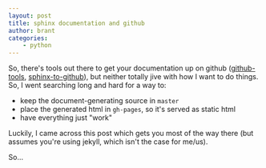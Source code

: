 ```yaml
---
layout: post
title: sphinx documentation and github
author: brant
categories:
    - python
---
```


So, there's tools out there to get your documentation up on github ([github-tools][1], [sphinx-to-github][2]), but neither totally jive with how I want to do things.  So, I went searching long and hard for a way to:

* keep the document-generating source in `master`
* place the generated html in `gh-pages`, so it's served as static html
* have everything just "work"
 
Luckily, I came across this post which gets you most of the way there (but assumes you're using jekyll, which isn't the case for me/us).  

So…

<script src="http://gist.github.com/301301.js?file=gistfile1.sh"></script>

[1]: http://github.com/dinoboff/github-tools
[2]: http://github.com/michaeljones/sphinx-to-github